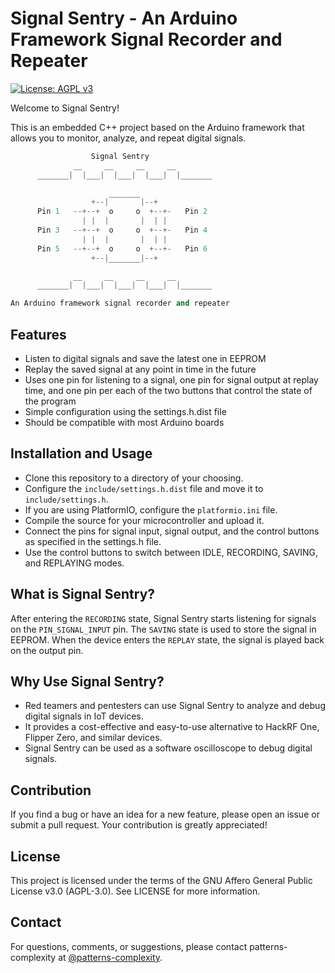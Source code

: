 # Signal Sentry - An Arduino Framework Signal Recorder and Repeater

[![License: AGPL v3](https://img.shields.io/badge/License-AGPL_v3-blue.svg)](https://www.gnu.org/licenses/agpl-3.0)

Welcome to Signal Sentry!

This is an embedded C++ project based on the Arduino framework that allows you to monitor, analyze, and repeat digital signals.

```C++
                  Signal Sentry
              __     __     __     __
      _______|  |___|  |___|  |___|  |_______

                      _______
                  +--|       |--+
      Pin 1   --+--+  o     o  +--+-   Pin 2
                | |  |       |  | |
      Pin 3   --+--+  o     o  +--+-   Pin 4
                | |  |       |  | |
      Pin 5   --+--+  o     o  +--+-   Pin 6
                  +--|_______|--+

              __     __     __     __
      _______|  |___|  |___|  |___|  |_______

An Arduino framework signal recorder and repeater
```
## Features

- Listen to digital signals and save the latest one in EEPROM
- Replay the saved signal at any point in time in the future
- Uses one pin for listening to a signal, one pin for signal output at replay time, and one pin per each of the two buttons that control the state of the program
- Simple configuration using the settings.h.dist file
- Should be compatible with most Arduino boards


## Installation and Usage
- Clone this repository to a directory of your choosing.
- Configure the `include/settings.h.dist` file and move it to `include/settings.h`.
- If you are using PlatformIO, configure the `platformio.ini` file.
- Compile the source for your microcontroller and upload it.
- Connect the pins for signal input, signal output, and the control buttons as specified in the settings.h file.
- Use the control buttons to switch between IDLE, RECORDING, SAVING, and REPLAYING modes.

## What is Signal Sentry?
After entering the `RECORDING` state, Signal Sentry starts listening for signals on the `PIN_SIGNAL_INPUT` pin. The `SAVING` state is used to store the signal in EEPROM. When the device enters the `REPLAY` state, the signal is played back on the output pin.

## Why Use Signal Sentry?
- Red teamers and pentesters can use Signal Sentry to analyze and debug digital signals in IoT devices.
- It provides a cost-effective and easy-to-use alternative to HackRF One, Flipper Zero, and similar devices.
- Signal Sentry can be used as a software oscilloscope to debug digital signals.

## Contribution
If you find a bug or have an idea for a new feature, please open an issue or submit a pull request. Your contribution is greatly appreciated!

## License
This project is licensed under the terms of the GNU Affero General Public License v3.0 (AGPL-3.0). See LICENSE for more information.

## Contact
For questions, comments, or suggestions, please contact patterns-complexity at [@patterns-complexity](github.com/patterns-complexity).
